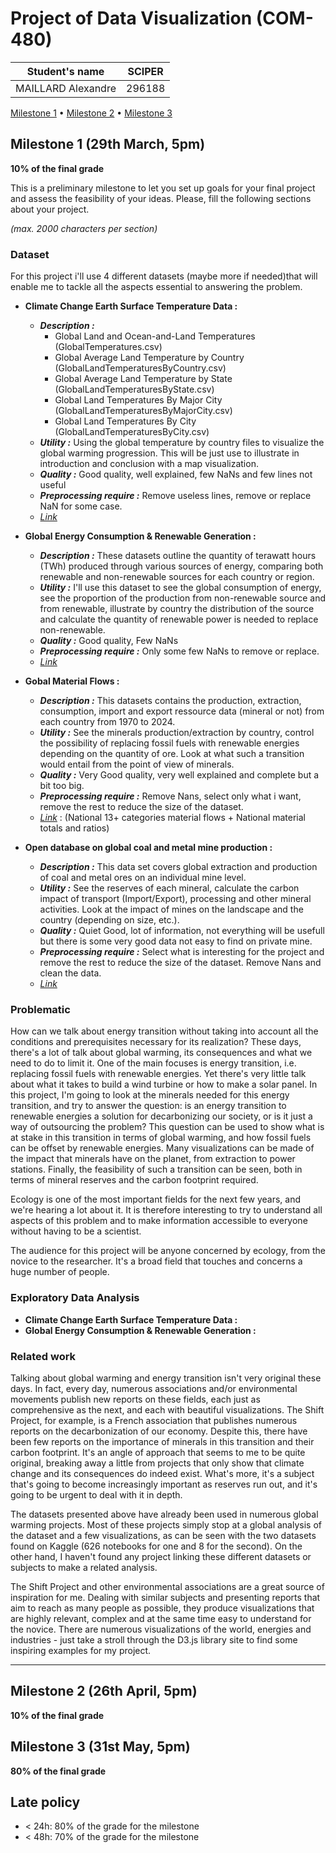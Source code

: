 # Project of Data Visualization (COM-480)

| Student's name | SCIPER |
| -------------- | ------ |
| MAILLARD Alexandre|296188 |


[Milestone 1](#milestone-1) • [Milestone 2](#milestone-2) • [Milestone 3](#milestone-3)

## Milestone 1 (29th March, 5pm)  <a id="milestone-1"></a>

**10% of the final grade**

This is a preliminary milestone to let you set up goals for your final project and assess the feasibility of your ideas.
Please, fill the following sections about your project.

*(max. 2000 characters per section)*

### Dataset

For this project i'll use 4 different datasets (maybe more if needed)that will enable me to tackle all the aspects essential to answering the problem. 

- **Climate Change Earth Surface Temperature Data :**
    - ***Description :*** 
        - Global Land and Ocean-and-Land Temperatures (GlobalTemperatures.csv)
        - Global Average Land Temperature by Country (GlobalLandTemperaturesByCountry.csv)
        - Global Average Land Temperature by State (GlobalLandTemperaturesByState.csv)
        - Global Land Temperatures By Major City (GlobalLandTemperaturesByMajorCity.csv)
        - Global Land Temperatures By City (GlobalLandTemperaturesByCity.csv)
    - ***Utility :*** Using the global temperature by country files to visualize the global warming progression. This will be just use to illustrate in introduction and conclusion with a map visualization. 
    - ***Quality :*** Good quality, well explained, few NaNs and few lines not useful
    - ***Preprocessing require :*** Remove useless lines, remove or replace NaN for some case. 
    - *[Link](https://www.kaggle.com/datasets/berkeleyearth/climate-change-earth-surface-temperature-data?select=GlobalLandTemperaturesByCountry.csv)* 
- **Global Energy Consumption & Renewable Generation :**
    - ***Description :*** These datasets outline the quantity of terawatt hours (TWh) produced through various sources of energy, comparing both renewable and non-renewable sources for each country or region. 
    - ***Utility :*** I'll use this dataset to see the global consumption of energy, see the proportion of the production from non-renewable source and from renewable, illustrate by country the distribution of the source and calculate the quantity of renewable power is needed to replace non-renewable. 
    - ***Quality :*** Good quality, Few NaNs
    - ***Preprocessing require :*** Only some few NaNs to remove or replace. 
    - *[Link](https://www.kaggle.com/datasets/jamesvandenberg/renewable-power-generation)*

- **Gobal Material Flows :**
    - ***Description :*** This datasets contains the production, extraction, consumption, import and export ressource data (mineral or not) from each country from 1970 to 2024.
    - ***Utility :*** See the minerals production/extraction by country, control the possibility of replacing fossil fuels with renewable energies depending on the quantity of ore. Look at what such a transition would entail from the point of view of minerals.
    - ***Quality :*** Very Good quality, very well explained and complete but a bit too big. 
    - ***Preprocessing require :*** Remove Nans, select only what i want, remove the rest to reduce the size of the dataset. 
    - *[Link](https://www.resourcepanel.org/global-material-flows-database)*  : (National 13+ categories material flows +  National material totals and ratios)

- **Open database on global coal and metal mine production :**
    - ***Description :*** This data set covers global extraction and production of coal and metal ores on an individual mine level.
    - ***Utility :*** See the reserves of each mineral, calculate the carbon impact of transport (Import/Export), processing and other mineral activities. Look at the impact of mines on the landscape and the country (depending on size, etc.).
    - ***Quality :*** Quiet Good, lot of information, not everything will be usefull but there is some very good data not easy to find on private mine. 
    - ***Preprocessing require :*** Select what is interesting for the project and remove the rest to reduce the size of the dataset. Remove Nans and clean the data.
    - *[Link](https://zenodo.org/records/6325109)*  

### Problematic

How can we talk about energy transition without taking into account all the conditions and prerequisites necessary for its realization? These days, there's a lot of talk about global warming, its consequences and what we need to do to limit it. One of the main focuses is energy transition, i.e. replacing fossil fuels with renewable energies. Yet there's very little talk about what it takes to build a wind turbine or how to make a solar panel. In this project, I'm going to look at the minerals needed for this energy transition, and try to answer the question: is an energy transition to renewable energies a solution for decarbonizing our society, or is it just a way of outsourcing the problem? 
This question can be used to show what is at stake in this transition in terms of global warming, and how fossil fuels can be offset by renewable energies. Many visualizations can be made of the impact that minerals have on the planet, from extraction to power stations. Finally, the feasibility of such a transition can be seen, both in terms of mineral reserves and the carbon footprint required. 

Ecology is one of the most important fields for the next few years, and we're hearing a lot about it. It is therefore interesting to try to understand all aspects of this problem and to make information accessible to everyone without having to be a scientist. 

The audience for this project will be anyone concerned by ecology, from the novice to the researcher. It's a broad field that touches and concerns a huge number of people. 

### Exploratory Data Analysis

- **Climate Change Earth Surface Temperature Data :**
- **Global Energy Consumption & Renewable Generation :**


### Related work

Talking about global warming and energy transition isn't very original these days. In fact, every day, numerous associations and/or environmental movements publish new reports on these fields, each just as comprehensive as the next, and each with beautiful visualizations. The Shift Project, for example, is a French association that publishes numerous reports on the decarbonization of our economy. Despite this, there have been few reports on the importance of minerals in this transition and their carbon footprint. It's an angle of approach that seems to me to be quite original, breaking away a little from projects that only show that climate change and its consequences do indeed exist. What's more, it's a subject that's going to become increasingly important as reserves run out, and it's going to be urgent to deal with it in depth.  

The datasets presented above have already been used in numerous global warming projects. Most of these projects simply stop at a global analysis of the dataset and a few visualizations, as can be seen with the two datasets found on Kaggle (626 notebooks for one and 8 for the second). On the other hand, I haven't found any project linking these different datasets or subjects to make a related analysis.

The Shift Project and other environmental associations are a great source of inspiration for me. Dealing with similar subjects and presenting reports that aim to reach as many people as possible, they produce visualizations that are highly relevant, complex and at the same time easy to understand for the novice. There are numerous visualizations of the world, energies and industries - just take a stroll through the D3.js library site to find some inspiring examples for my project. 


---
## Milestone 2 (26th April, 5pm) <a id="milestone-2"></a>

**10% of the final grade**


## Milestone 3 (31st May, 5pm) <a id="milestone-3"></a>

**80% of the final grade**


## Late policy

- < 24h: 80% of the grade for the milestone
- < 48h: 70% of the grade for the milestone

